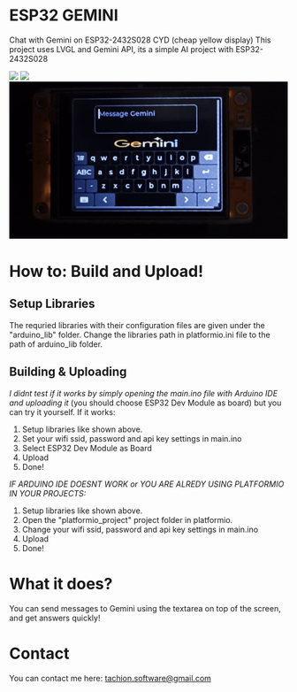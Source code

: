 # ESP32 GEMINI
Chat with Gemini on ESP32-2432S028 CYD (cheap yellow display)
This project uses LVGL and Gemini API, its a simple AI project with ESP32-2432S028

![](https://github.com/MYusufY/lvgl-gemini/blob/main/examples/example_1.gif)
![](https://github.com/MYusufY/lvgl-gemini/blob/main/examples/example_2.gif)
![](https://github.com/MYusufY/lvgl-gemini/blob/main/examples/example_3.gif)

# How to: Build and Upload!
## Setup Libraries
The requried libraries with their configuration files are given under the "arduino_lib" folder. Change the libraries path in platformio.ini file to the path of arduino_lib folder.

## Building & Uploading
*I didnt test if it works by simply opening the main.ino file with Arduino IDE and uploading it* (you should choose ESP32 Dev Module as board) but you can try it yourself. If it works:
1. Setup libraries like shown above.
2. Set your wifi ssid, password and api key settings in main.ino
3. Select ESP32 Dev Module as Board
4. Upload
5. Done!
   
*IF ARDUINO IDE DOESNT WORK or YOU ARE ALREDY USING PLATFORMIO IN YOUR PROJECTS:*
1. Setup libraries like shown above. 
2. Open the "platformio_project" project folder in platformio.
3. Change your wifi ssid, password and api key settings in main.ino
4. Upload
5. Done!

# What it does?
You can send messages to Gemini using the textarea on top of the screen, and get answers quickly!

# Contact
You can contact me here: 
tachion.software@gmail.com 
